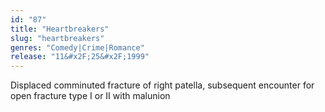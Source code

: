```yaml
---
id: "87"
title: "Heartbreakers"
slug: "heartbreakers"
genres: "Comedy|Crime|Romance"
release: "11&#x2F;25&#x2F;1999"
---
```


Displaced comminuted fracture of right patella, subsequent encounter for open fracture type I or II with malunion

